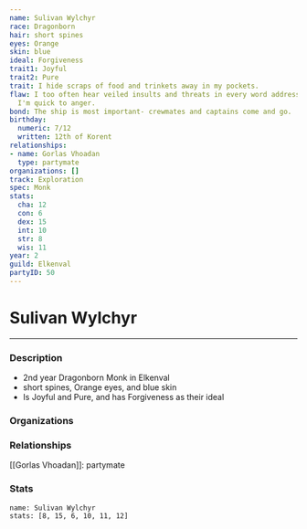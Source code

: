 ```yaml
---
name: Sulivan Wylchyr
race: Dragonborn
hair: short spines
eyes: Orange
skin: blue
ideal: Forgiveness
trait1: Joyful
trait2: Pure
trait: I hide scraps of food and trinkets away in my pockets.
flaw: I too often hear veiled insults and threats in every word addressed to me, and
  I'm quick to anger.
bond: The ship is most important- crewmates and captains come and go.
birthday:
  numeric: 7/12
  written: 12th of Korent
relationships:
- name: Gorlas Vhoadan
  type: partymate
organizations: []
track: Exploration
spec: Monk
stats:
  cha: 12
  con: 6
  dex: 15
  int: 10
  str: 8
  wis: 11
year: 2
guild: Elkenval
partyID: 50
---
```

# Sulivan Wylchyr
---
### Description
- 2nd year Dragonborn Monk in Elkenval
- short spines, Orange eyes, and blue skin
- Is Joyful and Pure, and has Forgiveness as their ideal

### Organizations
### Relationships
[[Gorlas Vhoadan]]: partymate
### Stats
```statblock
name: Sulivan Wylchyr
stats: [8, 15, 6, 10, 11, 12]
```